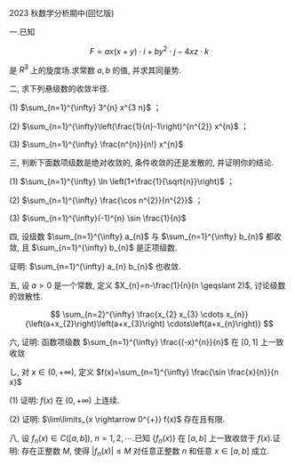 2023 秋数学分析期中(回忆版)

一.已知

$$
F=a x(x+y) \cdot i+b y^{2} \cdot j-4 x z \cdot k
$$

是 $R^{3}$ 上的旋度场.求常数 $a, b$ 的值, 并求其同量势.

二, 求下列悬级数的收敛半径.

(1) $\sum_{n=1}^{\infty} 3^{n} x^{3 n}$ ；

(2) $\sum_{n=1}^{\infty}\left(\frac{1}{n}-1\right)^{n^{2}} x^{n}$ ；

(3) $\sum_{n=1}^{\infty} \frac{n^{n}}{n!} x^{n}$

三, 判断下面数项级数是绝对收敛的, 条件收敛的还是发散的, 并证明你的结论.

(1) $\sum_{n=1}^{\infty} \ln \left(1+\frac{1}{\sqrt{n}}\right)$ ；

(2) $\sum_{n=1}^{\infty} \frac{\cos n^{2}}{n^{2}}$ ；

(3) $\sum_{n=1}^{\infty}(-1)^{n} \sin \frac{1}{n}$

四, 设级数 $\sum_{n=1}^{\infty} a_{n}$ 与 $\sum_{n=1}^{\infty} b_{n}$ 都收敛, 且 $\sum_{n=1}^{\infty} b_{n}$ 是正项级数.

证明: $\sum_{n=1}^{\infty} a_{n} b_{n}$ 也收敛.

五, 设 $a>0$ 是一个常数, 定义 $X_{n}=n-\frac{1}{n}(n \geqslant 2)$, 讨论级数的敛散性.

$$
\sum_{n=2}^{\infty} \frac{x_{2} x_{3} \cdots x_{n}}{\left(a+x_{2}\right)\left(a+x_{3}\right) \cdots\left(a+x_{n}\right)}
$$

六, 证明: 函数项级数 $\sum_{n=1}^{\infty} \frac{(-x)^{n}}{n}$ 在 $[0,1]$ 上一致收敛

し, 对 $x \in(0,+\infty)$, 定义 $f(x)=\sum_{n=1}^{\infty} \frac{\sin \frac{x}{n}}{n x}$

(1) 证明: $f(x)$ 在 $(0,+\infty)$ 上连续.

(2) 证明:  $\lim\limits_{x \rightarrow 0^{+}} f(x)$ 存在且有限.

八, 设 $f_{n}(x) \in C([a, b]), ~ n=1,2, \cdots$.已知 $\left\{f_{n}(x)\right\}$ 在 $[a, b]$ 上一致收敛于 $f(x)$.证明: 存在正整数 $M$, 使得 $\left|f_{n}(x)\right| \leqslant M$ 对任意正整数 $n$ 和任意 $x \in[a, b]$ 成立.

